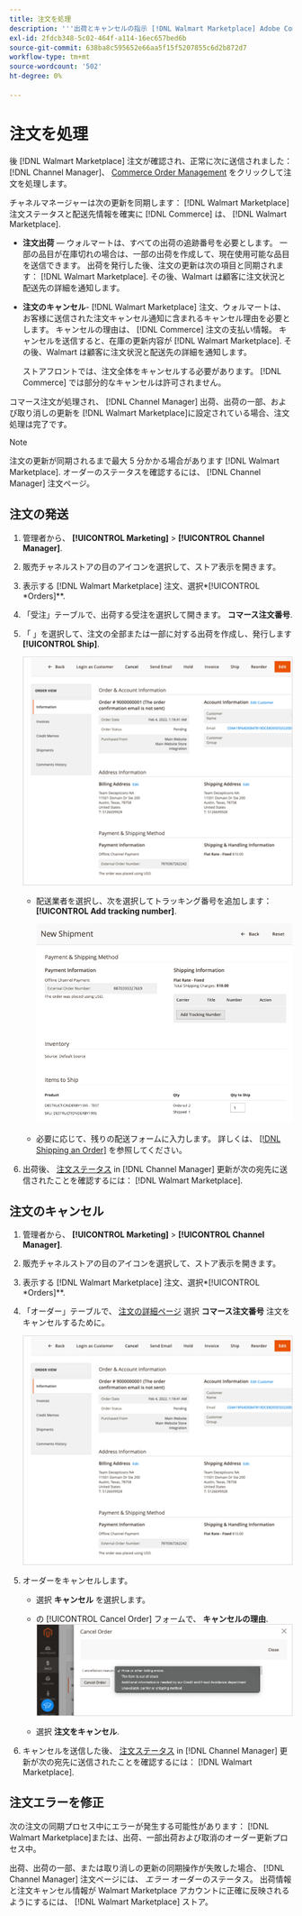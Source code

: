 ```yaml
---
title: 注文を処理
description: '''出荷とキャンセルの指示 [!DNL Walmart Marketplace] Adobe Commerce及びMagento Open Sourceの命令」'
exl-id: 2fdcb348-5c02-464f-a114-16ec657bed6b
source-git-commit: 638ba8c595652e66aa5f15f5207855c6d2b872d7
workflow-type: tm+mt
source-wordcount: '502'
ht-degree: 0%

---
```


# 注文を処理

後 [!DNL Walmart Marketplace] 注文が確認され、正常に次に送信されました： [!DNL Channel Manager]、 [Commerce Order Management](https://docs.magento.com/user-guide/sales/orders-workspace.html) をクリックして注文を処理します。

チャネルマネージャーは次の更新を同期します： [!DNL Walmart Marketplace] 注文ステータスと配送先情報を確実に [!DNL Commerce] は、 [!DNL Walmart Marketplace].

* **注文出荷** — ウォルマートは、すべての出荷の追跡番号を必要とします。 一部の品目が在庫切れの場合は、一部の出荷を作成して、現在使用可能な品目を送信できます。 出荷を発行した後、注文の更新は次の項目と同期されます： [!DNL Walmart Marketplace]. その後、Walmart は顧客に注文状況と配送先の詳細を通知します。

* **注文のキャンセル**- [!DNL Walmart Marketplace] 注文、ウォルマートは、お客様に送信された注文キャンセル通知に含まれるキャンセル理由を必要とします。 キャンセルの理由は、 [!DNL Commerce] 注文の支払い情報。 キャンセルを送信すると、在庫の更新内容が [!DNL Walmart Marketplace]. その後、Walmart は顧客に注文状況と配送先の詳細を通知します。

   ストアフロントでは、注文全体をキャンセルする必要があります。 [!DNL Commerce] では部分的なキャンセルは許可されません。

コマース注文が処理され、 [!DNL Channel Manager] 出荷、出荷の一部、および取り消しの更新を [!DNL Walmart Marketplace]に設定されている場合、注文処理は完了です。

>[!NOTE]
>
> 注文の更新が同期されるまで最大 5 分かかる場合があります [!DNL Walmart Marketplace]. オーダーのステータスを確認するには、 [!DNL Channel Manager] 注文ページ。

## 注文の発送

1. 管理者から、 **[!UICONTROL Marketing]** > **[!UICONTROL Channel Manager]**.

1. 販売チャネルストアの目のアイコンを選択して、ストア表示を開きます。

1. 表示する [!DNL Walmart Marketplace] 注文、選択*[!UICONTROL *Orders]**.

1. 「受注」テーブルで、出荷する受注を選択して開きます。 **コマース注文番号**.

1. 「 」を選択して、注文の全部または一部に対する出荷を作成し、発行します **[!UICONTROL Ship]**.

   ![のコマース注文の詳細ビュー [!DNL Walmart Marketplace] 注文](assets/order-detail-with-external-order-id.png)

   * 配送業者を選択し、次を選択してトラッキング番号を追加します： **[!UICONTROL Add tracking number]**.

      ![のコマース注文の詳細ビュー [!DNL Walmart Marketplace] 注文](assets/order-shipment-add-tracking-number.png)


   * 必要に応じて、残りの配送フォームに入力します。 詳しくは、 [[!DNL Shipping an Order]](https://docs.magento.com/user-guide/sales/order-ship.html) を参照してください。

1. 出荷後、 [注文ステータス](manage-orders.md#about-order-status) in [!DNL Channel Manager] 更新が次の宛先に送信されたことを確認するには： [!DNL Walmart Marketplace].

## 注文のキャンセル

1. 管理者から、 **[!UICONTROL Marketing]** > **[!UICONTROL Channel Manager]**.

1. 販売チャネルストアの目のアイコンを選択して、ストア表示を開きます。

1. 表示する [!DNL Walmart Marketplace] 注文、選択*[!UICONTROL *Orders]**.

1. 「オーダー」テーブルで、 [注文の詳細ページ](manage-orders.md#view-order-detail) 選択 **コマース注文番号** 注文をキャンセルするために。

   ![のコマース注文の詳細ビュー[!DNL Walmart Marketplace]注文](assets/order-detail-with-external-order-id.png)

1. オーダーをキャンセルします。

   * 選択 **キャンセル** を選択します。

   * の [!UICONTROL Cancel Order] フォームで、 **キャンセルの理由**.
   ![のコマース注文の詳細ビュー [!DNL Walmart Marketplace] 注文](assets/cancel-order-reason-selector.png)

   * 選択 **注文をキャンセル**.


1. キャンセルを送信した後、 [注文ステータス](manage-orders.md#about-order-status) in [!DNL Channel Manager] 更新が次の宛先に送信されたことを確認するには： [!DNL Walmart Marketplace].

## 注文エラーを修正

次の注文の同期プロセス中にエラーが発生する可能性があります： [!DNL Walmart Marketplace]または、出荷、一部出荷および取消のオーダー更新プロセス中。

出荷、出荷の一部、または取り消しの更新の同期操作が失敗した場合、 [!DNL Channel Manager] 注文ページには、 _エラー_ オーダーのステータス。 出荷情報と注文キャンセル情報が Walmart Marketplace アカウントに正確に反映されるようにするには、 [!DNL Walmart Marketplace] ストア。


